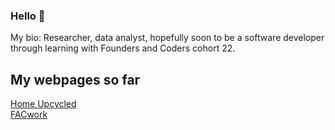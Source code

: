 ### Hello 👋

My bio: Researcher, data analyst, hopefully soon to be a software developer through learning with Founders and Coders cohort 22.

## My webpages so far

[Home Upcycled](https://sbhatti534602210.github.io/homeupcycled/)<br />
[FACwork](https://sbhatti534602210.github.io/facwork/)
<!--
**sbhatti534602210/sbhatti534602210** is a ✨ _special_ ✨ repository because its `README.md` (this file) appears on your GitHub profile.

Here are some ideas to get you started:


- 🔭 I’m currently working on ...
- 🌱 I’m currently learning ...
- 👯 I’m looking to collaborate on ...
- 🤔 I’m looking for help with ...
- 💬 Ask me about ...
- 📫 How to reach me: ...
- 😄 Pronouns: ...
- ⚡ Fun fact: ...
-->
